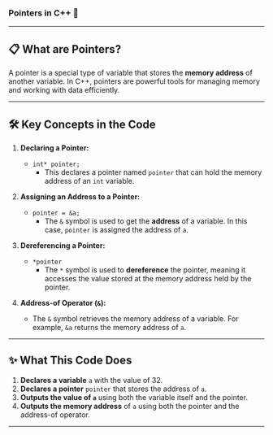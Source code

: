 


###  Pointers in C++ 🔗

---

## 📋 What are Pointers?

A pointer is a special type of variable that stores the **memory address** of another variable. In C++, pointers are powerful tools for managing memory and working with data efficiently.

---

## 🛠️ Key Concepts in the Code

1. **Declaring a Pointer:**
   - `int* pointer;`
     - This declares a pointer named `pointer` that can hold the memory address of an `int` variable.

2. **Assigning an Address to a Pointer:**
   - `pointer = &a;`
     - The `&` symbol is used to get the **address** of a variable. In this case, `pointer` is assigned the address of `a`.

3. **Dereferencing a Pointer:**
   - `*pointer`
     - The `*` symbol is used to **dereference** the pointer, meaning it accesses the value stored at the memory address held by the pointer.
   
4. **Address-of Operator (`&`):**
   - The `&` symbol retrieves the memory address of a variable. For example, `&a` returns the memory address of `a`.

---

## ✨ What This Code Does

1. **Declares a variable** `a` with the value of 32.
2. **Declares a pointer** `pointer` that stores the address of `a`.
3. **Outputs the value of `a`** using both the variable itself and the pointer.
4. **Outputs the memory address** of `a` using both the pointer and the address-of operator.

---


